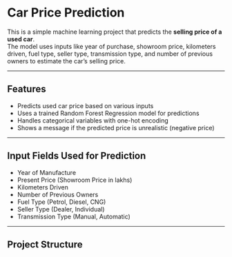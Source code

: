 # Car Price Prediction

This is a simple machine learning project that predicts the **selling price of a used car**.  
The model uses inputs like year of purchase, showroom price, kilometers driven, fuel type, seller type, transmission type, and number of previous owners to estimate the car’s selling price.

---

## Features

- Predicts used car price based on various inputs  
- Uses a trained Random Forest Regression model for predictions  
- Handles categorical variables with one-hot encoding  
- Shows a message if the predicted price is unrealistic (negative price)  

---

## Input Fields Used for Prediction

- Year of Manufacture  
- Present Price (Showroom Price in lakhs)  
- Kilometers Driven  
- Number of Previous Owners  
- Fuel Type (Petrol, Diesel, CNG)  
- Seller Type (Dealer, Individual)  
- Transmission Type (Manual, Automatic)  

---

## Project Structure

